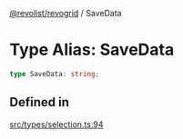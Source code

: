 [@revolist/revogrid](README.md) / SaveData

# Type Alias: SaveData

```ts
type SaveData: string;
```

## Defined in

[src/types/selection.ts:94](https://github.com/revolist/revogrid/blob/69d5bd9cb55a69f54242342681dca616def73994/src/types/selection.ts#L94)
